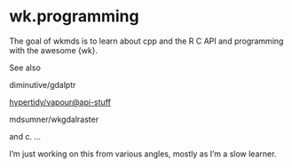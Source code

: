 
<!-- README.md is generated from README.Rmd. Please edit that file -->

# wk.programming

<!-- badges: start -->
<!-- badges: end -->

The goal of wkmds is to learn about cpp and the R C API and programming
with the awesome {wk}.

See also

diminutive/gdalptr

<hypertidy/vapour@api-stuff>

mdsumner/wkgdalraster

and c. …

I’m just working on this from various angles, mostly as I’m a slow
learner.
